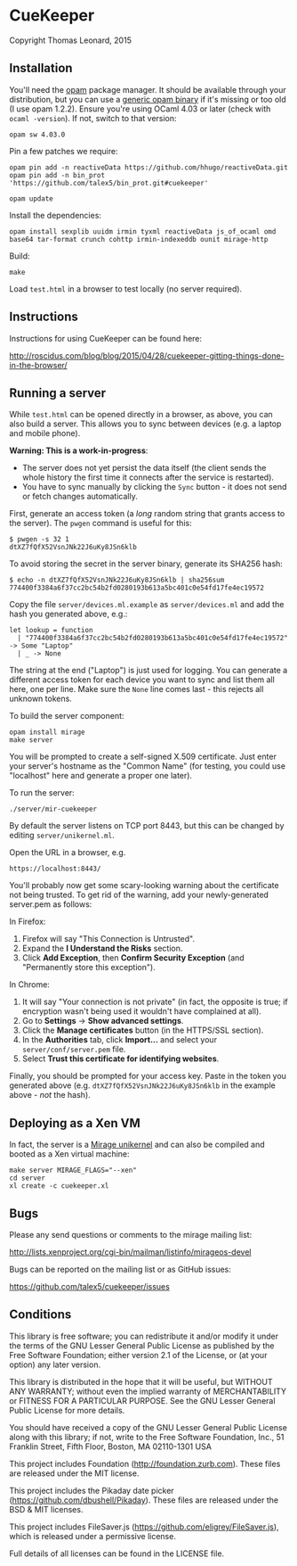 CueKeeper
=========

Copyright Thomas Leonard, 2015


Installation
------------

You'll need the [opam](http://opam.ocaml.org/) package manager.
It should be available through your distribution, but you can use a [generic opam binary](http://tools.ocaml.org/opam.xml) if it's missing or too old (I use opam 1.2.2).
Ensure you're using OCaml 4.03 or later (check with `ocaml -version`). If not, switch to that version:

    opam sw 4.03.0

Pin a few patches we require:

    opam pin add -n reactiveData https://github.com/hhugo/reactiveData.git
    opam pin add -n bin_prot 'https://github.com/talex5/bin_prot.git#cuekeeper'

    opam update

Install the dependencies:

    opam install sexplib uuidm irmin tyxml reactiveData js_of_ocaml omd base64 tar-format crunch cohttp irmin-indexeddb ounit mirage-http

Build:

    make

Load `test.html` in a browser to test locally (no server required).


Instructions
------------

Instructions for using CueKeeper can be found here:

http://roscidus.com/blog/blog/2015/04/28/cuekeeper-gitting-things-done-in-the-browser/


Running a server
----------------

While `test.html` can be opened directly in a browser, as above, you can also build a server.
This allows you to sync between devices (e.g. a laptop and mobile phone).

**Warning: This is a work-in-progress**:

- The server does not yet persist the data itself
  (the client sends the whole history the first time it connects after the service is restarted).
- You have to sync manually by clicking the `Sync` button - it does not send or fetch changes automatically.

First, generate an access token (a *long* random string that grants access to the server).
The `pwgen` command is useful for this:

    $ pwgen -s 32 1
    dtXZ7fQfX52VsnJNk22J6uKy8JSn6klb

To avoid storing the secret in the server binary, generate its SHA256 hash:

    $ echo -n dtXZ7fQfX52VsnJNk22J6uKy8JSn6klb | sha256sum
    774400f3384a6f37cc2bc54b2fd0280193b613a5bc401c0e54fd17fe4ec19572

Copy the file `server/devices.ml.example` as `server/devices.ml` and add the hash
you generated above, e.g.:

    let lookup = function
      | "774400f3384a6f37cc2bc54b2fd0280193b613a5bc401c0e54fd17fe4ec19572" -> Some "Laptop"
      | _ -> None

The string at the end ("Laptop") is just used for logging.
You can generate a different access token for each device you want to sync and list them all here, one per line.
Make sure the `None` line comes last - this rejects all unknown tokens.

To build the server component:

    opam install mirage
    make server

You will be prompted to create a self-signed X.509 certificate. Just enter your server's hostname
as the "Common Name" (for testing, you could use "localhost" here and generate a proper one later).

To run the server:

    ./server/mir-cuekeeper

By default the server listens on TCP port 8443, but this can be changed by editing `server/unikernel.ml`.

Open the URL in a browser, e.g.

    https://localhost:8443/

You'll probably now get some scary-looking warning about the certificate not being trusted.
To get rid of the warning, add your newly-generated server.pem as follows:

In Firefox:

1. Firefox will say "This Connection is Untrusted".
2. Expand the **I Understand the Risks** section.
3. Click **Add Exception**, then **Confirm Security Exception** (and "Permanently store this exception").

In Chrome:

1. It will say "Your connection is not private" (in fact, the opposite is true; if encryption wasn't being used it wouldn't have complained at all).
2. Go to **Settings** -> **Show advanced settings**.
3. Click the **Manage certificates** button (in the HTTPS/SSL section).
4. In the **Authorities** tab, click **Import...** and select your `server/conf/server.pem` file.
5. Select **Trust this certificate for identifying websites**.

Finally, you should be prompted for your access key.
Paste in the token you generated above (e.g. `dtXZ7fQfX52VsnJNk22J6uKy8JSn6klb` in the example above - *not* the hash).

Deploying as a Xen VM
---------------------

In fact, the server is a [Mirage unikernel][mirage] and can also be compiled and booted as a Xen virtual machine:

    make server MIRAGE_FLAGS="--xen"
    cd server
    xl create -c cuekeeper.xl


Bugs
----

Please any send questions or comments to the mirage mailing list:

http://lists.xenproject.org/cgi-bin/mailman/listinfo/mirageos-devel

Bugs can be reported on the mailing list or as GitHub issues:

https://github.com/talex5/cuekeeper/issues


Conditions
----------

This library is free software; you can redistribute it and/or
modify it under the terms of the GNU Lesser General Public
License as published by the Free Software Foundation; either
version 2.1 of the License, or (at your option) any later version.

This library is distributed in the hope that it will be useful,
but WITHOUT ANY WARRANTY; without even the implied warranty of
MERCHANTABILITY or FITNESS FOR A PARTICULAR PURPOSE.  See the GNU
Lesser General Public License for more details.

You should have received a copy of the GNU Lesser General Public
License along with this library; if not, write to the Free Software
Foundation, Inc., 51 Franklin Street, Fifth Floor, Boston, MA  02110-1301
USA


This project includes Foundation (http://foundation.zurb.com). These files
are released under the MIT license.


This project includes the Pikaday date picker (https://github.com/dbushell/Pikaday).
These files are released under the BSD & MIT licenses.


This project includes FileSaver.js (https://github.com/eligrey/FileSaver.js), which
is released under a permissive license.


Full details of all licenses can be found in the LICENSE file.


[mirage]: http://openmirage.org/
